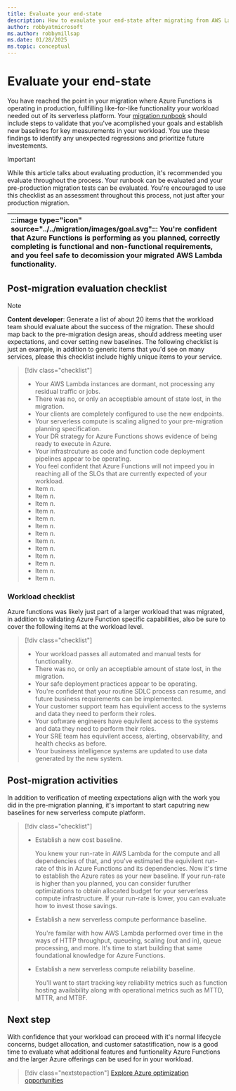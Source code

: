 ```yaml
---
title: Evaluate your end-state
description: How to evaulate your end-state after migrating from AWS Lambda to Azure Functions
author: robbyatmicrosoft
ms.author: robbymillsap
ms.date: 01/28/2025
ms.topic: conceptual
---
```


# Evaluate your end-state

You have reached the point in your migration where Azure Functions is operating in production, fullfilling like-for-like functionality your workload needed out of its serverless platform. Your [migration runbook](./perform-migration.md) should include steps to validate that you've acomplished your goals and establish new baselines for key measurements in your workload. You use these findings to identify any unexpected regressions and prioritize future investements.

> [!IMPORTANT]
> While this article talks about evaluating production, it's recommended you evaluate throughout the process. Your runbook can be evaluated and your pre-production migration tests can be evaluated. You're encouraged to use this checklist as an assessment throughout this process, not just after your production migration.

| :::image type="icon" source="../../migration/images/goal.svg"::: You're confident that Azure Functions is performing as you planned, correctly completing is functional and non-functional requirements, and you feel safe to decomission your migrated AWS Lambda functionality. |
| :-- |

## Post-migration evaluation checklist

> [!NOTE]
> **Content developer**: Generate a list of about 20 items that the workload team should evaluate about the success of the migration. These should map back to the pre-migration design areas, should address meeting user expectations, and cover setting new baselines. The following checklist is just an example, in addition to generic items that you'd see on many services, please this checklist include highly unique items to your service.

> [!div class="checklist"]
> - Your AWS Lambda instances are dormant, not processing any residual traffic or jobs.
> - There was no, or only an acceptiable amount of state lost, in the migration.
> - Your clients are completely configured to use the new endpoints.
> - Your serverless compute is scaling aligned to your pre-migration planning specification.
> - Your DR strategy for Azure Functions shows evidence of being ready to execute in Azure.
> - Your infrastrcuture as code and function code deployment pipelines appear to be operating.
> - You feel confident that Azure Functions will not impeed you in reaching all of the SLOs that are currently expected of your workload.
> - Item *n*.
> - Item *n*.
> - Item *n*.
> - Item *n*.
> - Item *n*.
> - Item *n*.
> - Item *n*.
> - Item *n*.
> - Item *n*.
> - Item *n*.
> - Item *n*.
> - Item *n*.
> - Item *n*.

### Workload checklist

Azure functions was likely just part of a larger workload that was migrated, in addition to validating Azure Function specific capabilities, also be sure to cover the following items at the workload level.

> [!div class="checklist"]
> - Your workload passes all automated and manual tests for functionality.
> - There was no, or only an acceptiable amount of state lost, in the migration.
> - Your safe deployment practices appear to be operating.
> - You're confident that your routine SDLC process can resume, and future business requirements can be implemented.
> - Your customer support team has equivilent access to the systems and data they need to perform their roles.
> - Your software engineers have equivilent access to the systems and data they need to perform their roles.
> - Your SRE team has equivilent access, alerting, observability, and health checks as before.
> - Your business intelligence systems are updated to use data generated by the new system.

## Post-migration activities

In addition to verification of meeting expectations align with the work you did in the pre-migration planning, it's important to start caputring new baselines for new serverless compute platform.

> [!div class="checklist"]
> - Establish a new cost baseline.
>
>   You knew your run-rate in AWS Lambda for the compute and all dependencies of that, and you've estimated the equivilent run-rate of this in Azure Functions and its dependencies. Now it's time to establish the Azure rates as your new baseline. If your run-rate is higher than you planned, you can consider furuther optimizations to obtain allocated budget for your serverless compute infrastructure. If your run-rate is lower, you can evaluate how to invest those savings.
>
> - Establish a new serverless compute performance baseline.
>
>   You're familar with how AWS Lambda performed over time in the ways of HTTP throughput, queueing, scaling (out and in), queue processing, and more. It's time to start building that same foundational knowledge for Azure Functions.
>
> - Establish a new serverless compute reliability baseline.
>
>   You'll want to start tracking key reliability metrics such as function hosting  availability along with operational metrics such as MTTD, MTTR, and MTBF.

## Next step

With confidence that your workload can proceed with it's normal lifecycle concerns, budget allocation, and customer satastification, now is a good time to evaluate what additional features and funtionality Azure Functions and the larger Azure offerings can be used for in your workload.

> [!div class="nextstepaction"]
> [Explore Azure optimization opportunities](./optimization.md)
